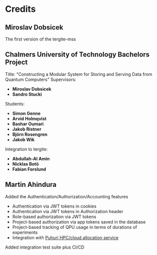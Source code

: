 # Credits

## Miroslav Dobsicek

The first version of the tergite-mss

## Chalmers University of Technology Bachelors Project

Title: "Constructing a Modular System for Storing and Serving Data from Quantum Computers"
Supervisors: 

- **Miroslav Dobsicek**
- **Sandro Stucki**

Students:

- **Simon Genne**
- **Arvid Holmqvist**
- **Bashar Oumari**
- **Jakob Ristner**
- **Björn Rosengren**
- **Jakob Wik**

Integration to tergite:

- **Abdullah-Al Amin**
- **Nicklas Botö**
- **Fabian Forslund**

## Martin Ahindura

Added the Authentication/Authorization/Accounting features

- Authentication via JWT tokens in cookies
- Authentication via JWT tokens in Authorization header
- Role-based authorization via JWT tokens
- Project-based authorization via app tokens saved in the database
- Project-based tracking of QPU usage in terms of durations of experiments
- Integration with [Puhuri HPC/cloud allocation service](https://puhuri.io/)

Added integration test suite plus CI/CD
